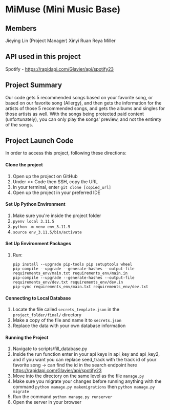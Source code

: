 # MiMuse (Mini Music Base)

## Members 
Jieying Lin (Project Manager)
Xinyi Ruan
Reya Miller

## API used in this project  
Spotify - https://rapidapi.com/Glavier/api/spotify23 

## Project Summary
Our code gets 5 recommended songs based on your favorite song, or based on our favorite song (Allergy), and then gets the information for the artists of those 5 recommended songs, and gets the albums and singles for those artists as well. With the songs being protected paid content (unfortunately), you can only play the songs' preview, and not the entirety of the songs.

## Project Launch Code
In order to access this project, following these directions:

#### Clone the project
1. Open up the project on GitHub 
2. Under <> Code then SSH, copy the URL
3. In your terminal, enter `git clone [copied_url]`
4. Open up the project in your preferred IDE

#### Set Up Python Environment
1. Make sure you're inside the project folder
2. `pyenv local 3.11.5`
3. `python -m venv env_3.11.5`
4. `source env_3.11.5/bin/activate`

#### Set Up Environment Packages
1. Run:
   ```
   pip install --upgrade pip-tools pip setuptools wheel
   pip-compile --upgrade --generate-hashes --output-file requirements_env/main.txt requirements_env/main.in
   pip-compile --upgrade --generate-hashes --output-file requirements_env/dev.txt requirements_env/dev.in  
   pip-sync requirements_env/main.txt requirements_env/dev.txt
   ```
   
#### Connecting to Local Database
1. Locate the file called `secrets_template.json` in the `project_folder/final/` directory
2. Make a copy of the file and name it to `secrets.json`
3. Replace the data with your own database information

#### Running the Project
1. Navigate to scripts/fill_database.py
2. Inside the run function enter in your api keys in api_key and api_key2, and if you want you can replace seed_track with the track id of your favorite song -> can find the id in the search endpoint here https://rapidapi.com/Glavier/api/spotify23 
3. Move into the directory on the same level as the file `manage.py`
4. Make sure you migrate your changes before running anything with the command `python manage.py makemigrations` then `python manage.py migrate`
5. Run the command `python manage.py runserver`
6. Open the server in your browser

